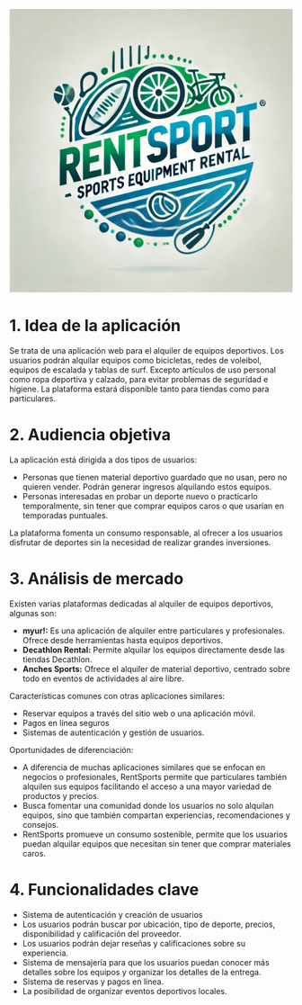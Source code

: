 ![Logotipo RentSports](RentSport.jpg)

# 1. Idea de la aplicación
Se trata de una aplicación web para el alquiler de equipos deportivos. Los usuarios podrán alquilar equipos como bicicletas, redes de voleibol, equipos de escalada y tablas de surf. Excepto artículos de uso personal como ropa deportiva y calzado, para evitar problemas de seguridad e higiene. La plataforma estará disponible tanto para tiendas como para particulares.

# 2. Audiencia objetiva
La aplicación está dirigida a dos tipos de usuarios:
- Personas que tienen material deportivo guardado que no usan, pero no quieren vender. Podrán generar ingresos alquilando estos equipos.
- Personas interesadas en probar un deporte nuevo o practicarlo temporalmente, sin tener que comprar equipos caros o que usarían en temporadas puntuales.

La plataforma fomenta un consumo responsable, al ofrecer a los usuarios disfrutar de deportes sin la necesidad de realizar grandes inversiones.

# 3. Análisis de mercado
Existen varias plataformas dedicadas al alquiler de equipos deportivos, algunas son:
- **myur!:** Es una aplicación de alquiler entre particulares y profesionales. Ofrece desde herramientas hasta equipos deportivos.
- **Decathlon Rental:** Permite alquilar los equipos directamente desde las tiendas Decathlon.
- **Anches Sports:** Ofrece el alquiler de material deportivo, centrado sobre todo en eventos de actividades al aire libre.

Características comunes con otras aplicaciones similares:
- Reservar equipos a través del sitio web o una aplicación móvil.
- Pagos en línea seguros
- Sistemas de autenticación y gestión de usuarios.

Oportunidades de diferenciación:
- A diferencia de muchas aplicaciones similares que se enfocan en negocios o profesionales, RentSports permite que particulares también alquilen sus equipos facilitando el acceso a una mayor variedad de productos y precios.
- Busca fomentar una comunidad donde los usuarios no solo alquilan equipos, sino que también compartan experiencias, recomendaciones y consejos.
- RentSports promueve un consumo sostenible, permite que los usuarios puedan alquilar equipos que necesitan sin tener que comprar materiales caros.

# 4. Funcionalidades clave
- Sistema de autenticación y creación de usuarios
- Los usuarios podrán buscar por ubicación, tipo de deporte, precios, disponibilidad y calificación del proveedor.
- Los usuarios podrán dejar reseñas y calificaciones sobre su experiencia.
- Sistema de mensajería para que los usuarios puedan conocer más detalles sobre los equipos y organizar los detalles de la entrega.
- Sistema de reservas y pagos en línea.
- La posibilidad de organizar eventos deportivos locales.


